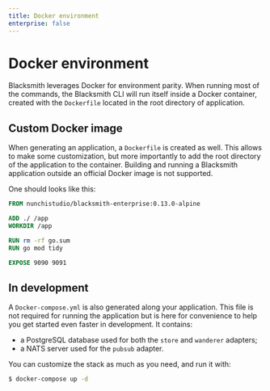 ```yaml
---
title: Docker environment
enterprise: false
---
```


# Docker environment

Blacksmith leverages Docker for environment parity. When running most of the
commands, the Blacksmith CLI will run itself inside a Docker container, created
with the `Dockerfile` located in the root directory of application.

## Custom Docker image

When generating an application, a `Dockerfile` is created as well. This allows to
make some customization, but more importantly to add the root directory of the
application to the container. Building and running a Blacksmith application outside
an official Docker image is not supported.

One should looks like this:
```dockerfile
FROM nunchistudio/blacksmith-enterprise:0.13.0-alpine

ADD ./ /app
WORKDIR /app

RUN rm -rf go.sum
RUN go mod tidy

EXPOSE 9090 9091
```

## In development

A `Docker-compose.yml` is also generated along your application. This file is
not required for running the application but is here for convenience to help you
get started even faster in development. It contains:
- a PostgreSQL database used for both the `store` and `wanderer` adapters;
- a NATS server used for the `pubsub` adapter.

You can customize the stack as much as you need, and run it with:
```bash
$ docker-compose up -d
```
